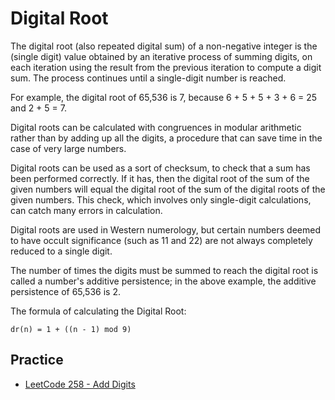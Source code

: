 # Digital Root

The digital root (also repeated digital sum) of a non-negative integer is the (single digit) value obtained by an iterative process of summing digits, on each iteration using the result from the previous iteration to compute a digit sum. The process continues until a single-digit number is reached.

For example, the digital root of 65,536 is 7, because 6 + 5 + 5 + 3 + 6 = 25 and 2 + 5 = 7.

Digital roots can be calculated with congruences in modular arithmetic rather than by adding up all the digits, a procedure that can save time in the case of very large numbers.

Digital roots can be used as a sort of checksum, to check that a sum has been performed correctly. If it has, then the digital root of the sum of the given numbers will equal the digital root of the sum of the digital roots of the given numbers. This check, which involves only single-digit calculations, can catch many errors in calculation.

Digital roots are used in Western numerology, but certain numbers deemed to have occult significance (such as 11 and 22) are not always completely reduced to a single digit.

The number of times the digits must be summed to reach the digital root is called a number's additive persistence; in the above example, the additive persistence of 65,536 is 2.

The formula of calculating the Digital Root:

```
dr(n) = 1 + ((n - 1) mod 9)
```

## Practice 

- [LeetCode 258 - Add Digits](https://leetcode.com/problems/add-digits/)